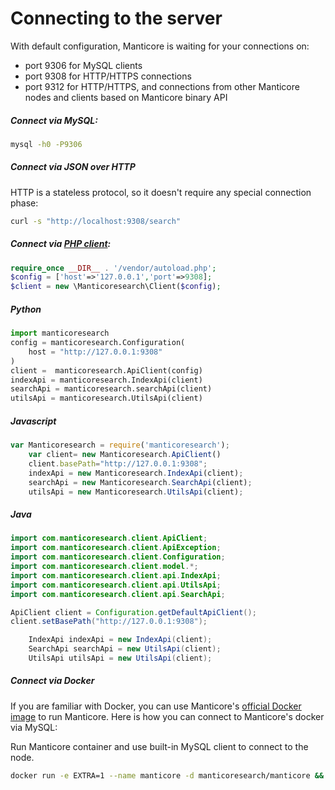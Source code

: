 # Connecting to the server

<!-- example connect -->
With default configuration, Manticore is waiting for your connections on:

  * port 9306 for MySQL clients
  * port 9308 for HTTP/HTTPS connections
  * port 9312 for HTTP/HTTPS, and connections from other Manticore nodes and clients based on Manticore binary API

<!-- intro -->
##### Connect via MySQL:

<!-- request SQL -->
```bash
mysql -h0 -P9306
```

<!-- intro -->
##### Connect via JSON over HTTP

<!-- request HTTP -->
HTTP is a stateless protocol, so it doesn't require any special connection phase:

```bash
curl -s "http://localhost:9308/search"
```

<!-- intro -->
##### Connect via [PHP client](https://github.com/manticoresoftware/manticoresearch-php):

<!-- request PHP -->
```php
require_once __DIR__ . '/vendor/autoload.php';
$config = ['host'=>'127.0.0.1','port'=>9308];
$client = new \Manticoresearch\Client($config);
```
<!-- intro -->
##### Python
<!-- request Python -->
```python
import manticoresearch
config = manticoresearch.Configuration(
    host = "http://127.0.0.1:9308"
)
client =  manticoresearch.ApiClient(config)
indexApi = manticoresearch.IndexApi(client)
searchApi = manticoresearch.searchApi(client)
utilsApi = manticoresearch.UtilsApi(client)
```
<!-- intro -->
##### Javascript
<!-- request Javascript -->
```javascript
var Manticoresearch = require('manticoresearch');
    var client= new Manticoresearch.ApiClient()
    client.basePath="http://127.0.0.1:9308";
    indexApi = new Manticoresearch.IndexApi(client);
    searchApi = new Manticoresearch.SearchApi(client);
    utilsApi = new Manticoresearch.UtilsApi(client);
```

<!-- intro -->
##### Java
<!-- request Java -->
```java
import com.manticoresearch.client.ApiClient;
import com.manticoresearch.client.ApiException;
import com.manticoresearch.client.Configuration;
import com.manticoresearch.client.model.*;
import com.manticoresearch.client.api.IndexApi;
import com.manticoresearch.client.api.UtilsApi;
import com.manticoresearch.client.api.SearchApi;

ApiClient client = Configuration.getDefaultApiClient();
client.setBasePath("http://127.0.0.1:9308");

    IndexApi indexApi = new IndexApi(client);
    SearchApi searchApi = new UtilsApi(client);
    UtilsApi utilsApi = new UtilsApi(client);
```
<!-- intro -->
##### Connect via Docker
If you are familiar with Docker, you can use Manticore's [official Docker image](https://github.com/manticoresoftware/docker) to run Manticore. Here is how you can connect to Manticore's docker via MySQL:
<!-- request docker -->
Run Manticore container and use built-in MySQL client to connect to the node.
```bash
docker run -e EXTRA=1 --name manticore -d manticoresearch/manticore && docker exec -it manticore mysql
```
<!-- end -->
<!-- proofread -->